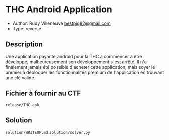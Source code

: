 # THC Android Application

- Author: Rudy Villeneuve <bestpig82@gmail.com>
- Type: reverse

## Description

Une application payante android pour la THC à commencer à être développé, malheureusement son développement s'est arrêté. Il n'a finalement jamais été possible d'acheter cette application, mais soyer le premier à débloquer les fonctionnalités premium de l'application en trouvant une clé valide.

## Fichier à fournir au CTF

`release/THC.apk`

## Solution

`solution/WRITEUP.md`
`solution/solver.py`



